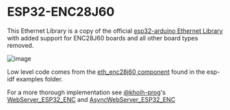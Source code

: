 # ESP32-ENC28J60

This Ethernet Library is a copy of the official [esp32-arduino Ethernet Library](https://github.com/espressif/arduino-esp32/tree/master/libraries/Ethernet) with added support for ENC28J60 boards and all other board types removed.

![image](https://user-images.githubusercontent.com/1893754/192626089-dc36f546-d212-4f6b-b0bb-90da6538e291.png)

Low level code comes from the [eth_enc28j60 component](https://github.com/espressif/esp-idf/tree/master/examples/ethernet/enc28j60/components/eth_enc28j60) found in the esp-idf examples folder.

For a more thorough implementation see [@khoih-prog](https://github.com/khoih-prog)'s [WebServer_ESP32_ENC](https://github.com/khoih-prog/WebServer_ESP32_ENC) and [AsyncWebServer_ESP32_ENC](https://github.com/khoih-prog/AsyncWebServer_ESP32_ENC)
